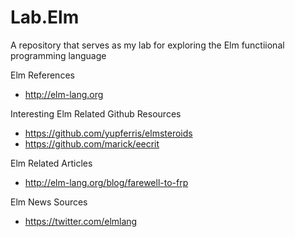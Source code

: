 # Lab.Elm
A repository that serves as my lab for exploring the Elm functiional programming language

Elm References
* http://elm-lang.org


Interesting Elm Related Github Resources
* https://github.com/yupferris/elmsteroids
* https://github.com/marick/eecrit


Elm Related Articles
* http://elm-lang.org/blog/farewell-to-frp


Elm News Sources
* https://twitter.com/elmlang
